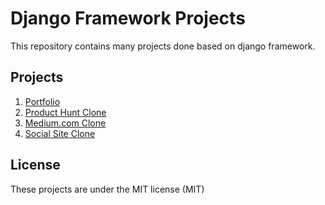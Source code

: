 # Django Framework Projects
This repository contains many projects done based on django framework.

## Projects
1. [Portfolio](portfolio/)
2. [Product Hunt Clone](producthunt/)
3. [Medium.com Clone](mysite/)
4. [Social Site Clone](socialsite/)

## License
These projects are under the MIT license (MIT)
